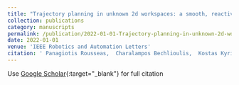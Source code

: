 ```yaml
---
title: "Trajectory planning in unknown 2d workspaces: a smooth, reactive, harmonics-based approach"
collection: publications
category: manuscripts
permalink: /publication/2022-01-01-Trajectory-planning-in-unknown-2d-workspaces-a-smooth-reactive-harmonics-based-approach
date: 2022-01-01
venue: 'IEEE Robotics and Automation Letters'
citation: ' Panagiotis Rousseas,  Charalampos Bechlioulis,  Kostas Kyriakopoulos, &quot;Trajectory planning in unknown 2d workspaces: a smooth, reactive, harmonics-based approach.&quot; IEEE Robotics and Automation Letters, 2022.'
---
```

Use [Google Scholar](https://scholar.google.com/scholar?q=Trajectory+planning+in+unknown+2d+workspaces:+a+smooth,+reactive,+harmonics+based+approach){:target="_blank"} for full citation